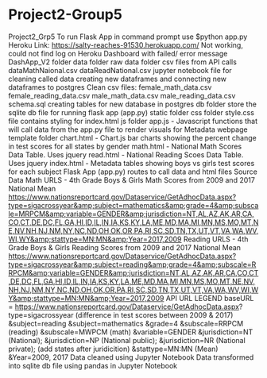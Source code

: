 # Project2-Group5
Project2_Grp5 To run Flask App in command prompt use $python app.py Heroku Link: https://salty-reaches-91530.herokuapp.com/ Not working, could not find log on Heroku Dashboard with failed/ error message DashApp_V2 folder data folder raw data folder csv files from API calls dataMathNaional.csv dataReadNational.csv jupyter notebook file for cleaning called data creating new dataframes and connecting new dataframes to postgres Clean csv files: female_math_data.csv female_reading_data.csv male_math_data.csv male_reading_data.csv schema.sql creating tables for new database in postgres db folder store the sqlite db file for running flask app (app.py) static folder css folder style.css file contains styling for index.html js folder app.js - Javascript functions that will call data from the app.py file to render visuals for Metadata webpage template folder chart.html - Chart.js bar charts showing the percent change in test scores for all states by gender math.html - National Math Scores Data Table. Uses jquery read.html - National Reading Scoes Data Table. Uses jquery index.html - Metadata tables showing boys vs girls test scores for each subject Flask App (app.py) routes to call data and html files Source Data Math URLS - 4th Grade Boys &amp; Girls Math Scores from 2009 and 2017 National Mean https://www.nationsreportcard.gov/Dataservice/GetAdhocData.aspx?type=sigacrossyear&amp;subject=mathematics&amp;grade=4&amp;subscale=MRPCM&amp;variable=GENDER&amp;jurisdiction=NT,AL,AZ,AK,AR,CA,CO,CT,DE,DC,FL,GA,HI,ID,IL,IN,IA,KS,KY,LA,ME,MD,MA,MI,MN,MS,MO,MT,NE,NV,NH,NJ,NM,NY,NC,ND,OH,OK,OR,PA,RI,SC,SD,TN,TX,UT,VT,VA,WA,WV,WI,WY&amp;stattype=MN:MN&amp;Year=2017,2009  Reading URLS - 4th Grade Boys &amp; Girls Reading Scores from 2009 and 2017 National Mean https://www.nationsreportcard.gov/Dataservice/GetAdhocData.aspx?type=sigacrossyear&amp;subject=reading&amp;grade=4&amp;subscale=RRPCM&amp;variable=GENDER&amp;jurisdiction=NT,AL,AZ,AK,AR,CA,CO,CT,DE,DC,FL,GA,HI,ID,IL,IN,IA,KS,KY,LA,ME,MD,MA,MI,MN,MS,MO,MT,NE,NV,NH,NJ,NM,NY,NC,ND,OH,OK,OR,PA,RI,SC,SD,TN,TX,UT,VT,VA,WA,WV,WI,WY&amp;stattype=MN:MN&amp;Year=2017,2009  API URL LEGEND baseURL = https://www.nationsreportcard.gov/Dataservice/GetAdhocData.aspx? type=sigacrossyear (difference in test scores between 2009 &amp; 2017) &amp;subject=reading &amp;subject=mathematics &amp;grade=4 &amp;subscale=RRPCM (reading) &amp;subscale=MWPCM (math) &amp;variable=GENDER &amp;jurisdiction=NT (National); &amp;jurisdiction=NP (National public); &amp;jurisdiction=NR (National private); (add states after juridicition) &amp;stattype=MN:MN (Mean) &amp;Year=2009, 2017 Data cleaned using Jupyter Notebook Data transformed into sqlite db file using pandas in Jupyter Notebook
